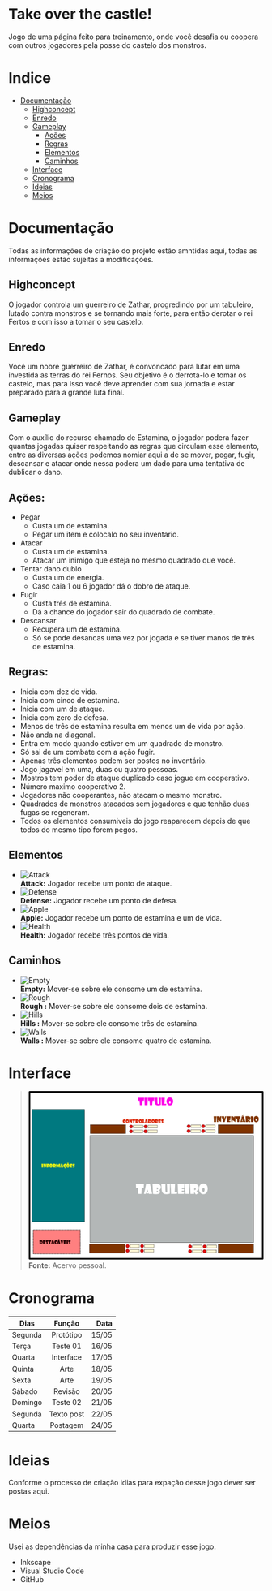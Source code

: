 # Take over the castle!
Jogo de uma página feito para treinamento, onde você desafia ou coopera com outros jogadores pela posse do castelo dos monstros.

# Indice

- [Documentação](#documentação)
    - [Highconcept](#highconcept)
    - [Enredo](#enredo)
    - [Gameplay](#gameplay)
        - [Ações](#acoes) 
        - [Regras](#regras) 
        - [Elementos](#elementos)
        - [Caminhos](#caminhos)        
    - [Interface](#interface)
    - [Cronograma](#cronograma)
    - [Ideias](#ideias)
    - [Meios](#meios)

<a name="documentação"></a>

# Documentação

Todas as informações de criação do projeto estão amntidas aqui, todas as informações estão sujeitas a modificações.

<a name="highconcept"></a>

##  Highconcept

O jogador controla um guerreiro de Zathar, progredindo por um tabuleiro, lutado contra monstros e se tornando mais forte, para então derotar o rei Fertos e com isso a tomar o seu castelo.

<a name="enredo"></a>

## Enredo

Você um nobre guerreiro de Zathar, é convoncado para lutar em uma investida as terras do rei Fernos. Seu objetivo é o derrota-lo e tomar os castelo, mas para isso você deve aprender com sua jornada e estar preparado para a grande luta final.

<a name="gameplay"></a>

## Gameplay 

Com o auxílio do recurso chamado de Estamina, o jogador podera fazer quantas jogadas quiser respeitando as regras que circulam esse elemento, entre as diversas ações podemos nomiar aqui a de se mover, pegar, fugir, descansar e atacar onde nessa podera um dado para uma tentativa de dublicar o dano.

<a name="acoes"></a>

##  Ações: 

- Pegar
    - Custa um de estamina.
    - Pegar um item e colocalo no seu inventario.
- Atacar
    - Custa um de estamina.
    - Atacar um inimigo que esteja no mesmo quadrado que você.
- Tentar dano dublo
    - Custa um de energia.
    - Caso caia 1 ou 6 jogador dá o dobro de ataque.
- Fugir 
    - Custa três de estamina.
    - Dá a chance do jogador sair do quadrado de combate.
- Descansar
    - Recupera um de estamina.
    - Só se pode desancas uma vez por jogada e se tiver manos de três de estamina.


<a name="regras"></a>

##  Regras: 

 - Inicia com dez de vida.
 - Inicia com cinco de estamina.
 - Inicia com um de ataque.
 - Inicia com zero de defesa.
 - Menos de três de estamina resulta em menos um de vida por ação.
 - Não anda na diagonal.
 - Entra em modo quando estiver em um quadrado de monstro.
 - Só sai de um combate com a ação fugir.
 - Apenas três elementos podem ser postos no inventário.
 - Jogo jagavel em uma, duas ou quatro pessoas.
 - Mostros tem poder de ataque duplicado caso jogue em cooperativo.
 - Número maximo cooperativo 2.
 - Jogadores não cooperantes, não atacam o mesmo monstro. 
 - Quadrados de monstros atacados sem jogadores e que tenhão duas fugas se regeneram.
 - Todos os elementos consumiveis do jogo reaparecem depois de que todos do mesmo tipo forem pegos. 

<a name="elementos"></a>

## Elementos

- ![Attack](https://github.com//Dilumo/Morin-s-test/blob/master/Documents/Assets/Attack.png?raw=true "Attack") <br> 
**Attack:** Jogador recebe um ponto de ataque.
- ![Defense](https://github.com//Dilumo/Morin-s-test/blob/master/Documents/Assets/Defense.png?raw=true "Defense") <br> 
**Defense:** Jogador recebe um ponto de defesa.
- ![Apple](https://github.com//Dilumo/Morin-s-test/blob/master/Documents/Assets/Apple.png?raw=true "Apple") <br> 
**Apple:** Jogador recebe um ponto de estamina e um de vida.
- ![Health](https://github.com//Dilumo/Morin-s-test/blob/master/Documents/Assets/Health.png?raw=true "Health") <br> 
**Health:** Jogador recebe três pontos de vida.

<a name="caminhos"></a>

## Caminhos

- ![Empty](https://github.com//Dilumo/Morin-s-test/blob/master/Documents/Assets/Empty.png?raw=true "Empty") <br> 
**Empty:** Mover-se sobre ele consome um de estamina.
- ![Rough ](https://github.com//Dilumo/Morin-s-test/blob/master/Documents/Assets/Rough.png?raw=true "Rough ") <br> 
**Rough :** Mover-se sobre ele consome dois de estamina.
- ![Hills ](https://github.com//Dilumo/Morin-s-test/blob/master/Documents/Assets/Hills.png?raw=true "Hills ") <br> 
**Hills :** Mover-se sobre ele consome três de estamina.
- ![Walls ](https://github.com//Dilumo/Morin-s-test/blob/master/Documents/Assets/Walls.png?raw=true "Walls ") <br> 
**Walls :** Mover-se sobre ele consome quatro de estamina.

<a name="interface"></a>

# Interface

>![Explicação da interface](https://github.com/Dilumo/GetTheCastle/blob/master/Documents/Assets/interface.png?raw=true "Explicação da interface") <br> 
 > **Fonte:** Acervo pessoal.

<a name="cronograma"></a>

# Cronograma


| Dias          | Função        |  Data  |
| ------------- |:-------------:| -----: |
| Segunda       | Protótipo     | 15/05  |
| Terça         | Teste 01      | 16/05  |
| Quarta        | Interface     | 17/05  |
| Quinta        | Arte          | 18/05  |
| Sexta         | Arte          | 19/05  |
| Sábado        | Revisão       | 20/05  |
| Domingo       | Teste 02      | 21/05  |
| Segunda       | Texto post    | 22/05  |
| Quarta        | Postagem      | 24/05  |

<a name="ideias"></a>

# Ideias

Conforme o processo de criação idias para expação desse jogo dever ser postas aqui.

<a name="meios"></a>

# Meios

Usei as dependências da minha casa para produzir esse jogo.
- Inkscape
- Visual Studio Code
- GitHub
